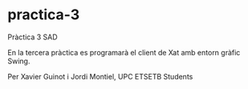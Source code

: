 # practica-3

Pràctica 3 SAD

En la tercera pràctica es programarà el client de Xat amb entorn gràfic Swing.

Per Xavier Guinot i Jordi Montiel, UPC ETSETB Students
